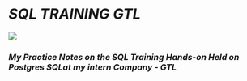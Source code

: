 <h1><B><I> SQL TRAINING GTL</h1>

<img src="https://leverageedu.com/blog/wp-content/uploads/2020/07/Uses-of-SQL.png">



<h3><B><I> My Practice Notes on the SQL Training Hands-on Held on Postgres SQLat my intern Company - GTL
